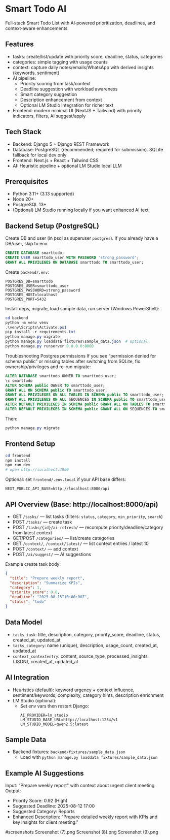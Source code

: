 # Smart Todo AI

Full‑stack Smart Todo List with AI‑powered prioritization, deadlines, and context‑aware enhancements.

## Features
- tasks: create/list/update with priority score, deadline, status, categories
- categories: simple tagging with usage counts
- context: capture daily notes/emails/WhatsApp with derived insights (keywords, sentiment)
- AI pipeline:
  - Priority scoring from task/context
  - Deadline suggestion with workload awareness
  - Smart category suggestion
  - Description enhancement from context
  - Optional LM Studio integration for richer text
- Frontend: modern minimal UI (NextJS + Tailwind) with priority indicators, filters, AI suggest/apply

## Tech Stack
- Backend: Django 5 + Django REST Framework
- Database: PostgreSQL (recommended; required for submission). SQLite fallback for local dev only
- Frontend: Next.js + React + Tailwind CSS
- AI: Heuristic pipeline + optional LM Studio local LLM

## Prerequisites
- Python 3.11+ (3.13 supported)
- Node 20+
- PostgreSQL 13+
- (Optional) LM Studio running locally if you want enhanced AI text

## Backend Setup (PostgreSQL)
Create DB and user (in psql as superuser `postgres`). If you already have a DB/user, skip to env.

```sql
CREATE DATABASE smarttodo;
CREATE USER smarttodo_user WITH PASSWORD 'strong_password';
GRANT ALL PRIVILEGES ON DATABASE smarttodo TO smarttodo_user;
```

Create `backend/.env`:
```
POSTGRES_DB=smarttodo
POSTGRES_USER=smarttodo_user
POSTGRES_PASSWORD=strong_password
POSTGRES_HOST=localhost
POSTGRES_PORT=5432
```

Install deps, migrate, load sample data, run server (Windows PowerShell):
```powershell
cd backend
python -m venv venv
.\venv\Scripts\Activate.ps1
pip install -r requirements.txt
python manage.py migrate
python manage.py loaddata fixtures\sample_data.json  # optional
python manage.py runserver 0.0.0.0:8000
```

Troubleshooting Postgres permissions
If you see “permission denied for schema public” or missing tables after switching from SQLite, fix ownership/privileges and re-run migrate:
```sql
ALTER DATABASE smarttodo OWNER TO smarttodo_user;
\c smarttodo
ALTER SCHEMA public OWNER TO smarttodo_user;
GRANT ALL ON SCHEMA public TO smarttodo_user;
GRANT ALL PRIVILEGES ON ALL TABLES IN SCHEMA public TO smarttodo_user;
GRANT ALL PRIVILEGES ON ALL SEQUENCES IN SCHEMA public TO smarttodo_user;
ALTER DEFAULT PRIVILEGES IN SCHEMA public GRANT ALL ON TABLES TO smarttodo_user;
ALTER DEFAULT PRIVILEGES IN SCHEMA public GRANT ALL ON SEQUENCES TO smarttodo_user;
```
Then:
```powershell
python manage.py migrate
```

## Frontend Setup
```powershell
cd frontend
npm install
npm run dev
# open http://localhost:3000
```
Optional: set `frontend/.env.local` if your API base differs:
```
NEXT_PUBLIC_API_BASE=http://localhost:8000/api
```

## API Overview (Base: http://localhost:8000/api)
- GET `/tasks/` — list tasks (filters: `status`, `category`, `min_priority`, `search`)
- POST `/tasks/` — create task
- POST `/tasks/{id}/ai-refresh/` — recompute priority/deadline/category from latest context
- GET/POST `/categories/` — list/create categories
- GET `/context/`, `/context/latest/` — list context entries / latest 10
- POST `/context/` — add context
- POST `/ai/suggest/` — AI suggestions

Example create task body:
```json
{
  "title": "Prepare weekly report",
  "description": "Summarize KPIs",
  "category": 1,
  "priority_score": 0.8,
  "deadline": "2025-08-15T10:00:00Z",
  "status": "todo"
}
```

## Data Model
- `tasks_task`: title, description, category, priority_score, deadline, status, created_at, updated_at
- `tasks_category`: name (unique), description, usage_count, created_at, updated_at
- `context_contextentry`: content, source_type, processed_insights (JSON), created_at, updated_at

## AI Integration
- Heuristics (default): keyword urgency + context influence, sentiment/keywords, complexity, category hints, description enrichment
- LM Studio (optional):
  - Set env vars then restart Django:
    ```
    AI_PROVIDER=lm_studio
    LM_STUDIO_BASE_URL=http://localhost:1234/v1
    LM_STUDIO_MODEL=qwen2.5:latest
    ```

## Sample Data
- Backend fixtures: `backend/fixtures/sample_data.json`
  - Load with `python manage.py loaddata fixtures/sample_data.json`


## Example AI Suggestions
Input: "Prepare weekly report" with context about urgent client meeting  
Output:
- Priority Score: 0.92 (High)
- Suggested Deadline: 2025-08-12 17:00
- Suggested Category: Reports
- Enhanced Description: "Prepare detailed weekly report with KPIs and key insights for client meeting."


#screenshots
Screenshot (7).png
Screenshot (8).png
Screenshot (9).png
